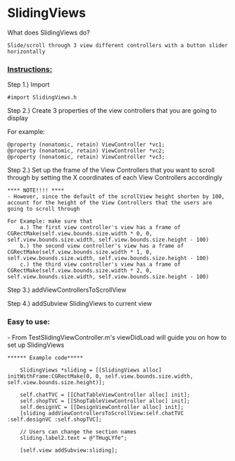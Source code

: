 <h1>SlidingViews</h1>

What does SlidingViews do?

	Slide/scroll through 3 view different controllers with a button slider horizontally


<h3><u>Instructions:</u> </h3>

Step 1.) Import
	
	#import SlidingViews.h

Step 2.) Create 3 properties of the view controllers that you are going to display

For example:

	@property (nonatomic, retain) ViewController *vc1;
	@property (nonatomic, retain) ViewController *vc2;
	@property (nonatomic, retain) ViewController *vc3;

Step 2.) Set up the frame of the View Controllers that you want to scroll through by setting the X coordinates of each View Controllers accordingly
 
    **** NOTE!!!! ****
    - However, since the default of the scrollView height shorten by 100, account for the height of the View Controllers that the users are going to scroll through
 
    For Example: make sure that
        a.) The first view controller's view has a frame of CGRectMake(self.view.bounds.size.width * 0, 0, self.view.bounds.size.width, self.view.bounds.size.height - 100)
        b.) the second view controller's view has a frame of CGRectMake(self.view.bounds.size.width * 1, 0, self.view.bounds.size.width, self.view.bounds.size.height - 100)
        c.) the third view controller's view has a frame of CGRectMake(self.view.bounds.size.width * 2, 0, self.view.bounds.size.width, self.view.bounds.size.height - 100)

Step 3.) addViewControllersToScrollView

Step 4.) addSubview SlidingViews to current view


<h3> Easy to use: </h3>
- From TestSlidingViewController.m's viewDidLoad will guide you on how to set up SlidingViews

	****** Example code*****

    	SlidingViews *sliding = [[SlidingViews alloc] initWithFrame:CGRectMake(0, 0, self.view.bounds.size.width, self.view.bounds.size.height)];
    
    	self.chatTVC = [[ChatTableViewController alloc] init];
    	self.shopTVC = [[ShopTableViewController alloc] init];
    	self.designVC = [[DesignViewController alloc] init];
    	[sliding addViewControllersToScrollView:self.chatTVC :self.designVC :self.shopTVC];
    
    	// Users can change the section names
    	sliding.label2.text = @"THugLYfe";
    
    	[self.view addSubview:sliding];




